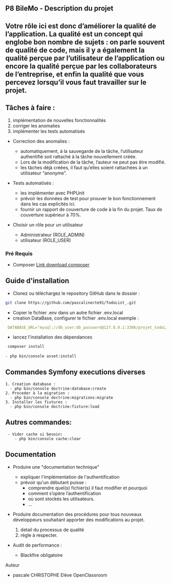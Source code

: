 ## P8 BileMo   -  Description du projet




## Votre rôle ici est donc d’améliorer la qualité de l’application. La qualité est un concept qui englobe bon nombre de sujets : on parle souvent de qualité de code, mais il y a également la qualité perçue par l’utilisateur de l’application ou encore la qualité perçue par les collaborateurs de l’entreprise, et enfin la qualité que vous percevez lorsqu’il vous faut travailler sur le projet.


## Tâches à faire : 


  1. implémentation de nouvelles fonctionnalités 
  2. corriger les anomalies 
  3. implémenter les tests automatisés

  - Correction des anomalies :
    - automatiquement, à la sauvegarde de la tâche, l’utilisateur authentifié soit rattaché à la tâche nouvellement créée.
    - Lors de la modification de la tâche, l’auteur ne peut pas être modifié.
    - les tâches déjà créées, il faut qu’elles soient rattachées à un utilisateur “anonyme”.


  - Tests automatisés :
    - les implémenter avec PHPUnit
    - prévoir les données de test pour prouver le bon fonctionnement dans les    cas explicités ici.
    - fournir un rapport de couverture de code à la fin du projet. Taux de couverture supérieur à 70%.


  - Choisir un rôle pour un utilisateur
    - Administrateur (ROLE_ADMIN)
    - utilisateur (ROLE_USER)


### Pré Requis

  
  - Composer [Link download composer](https://getcomposer.org/download/)


##  Guide d'installation

  - Clonez ou téléchargez le repository GitHub dans le dossier :
  ```sh
  git clone https://github.com/pascalinecte91/TodoList_.git
  ```

  - Copier le fichier .env dans un autre fichier .env.local
  - creation DataBase, configurer le fichier .env.local exemple :
  ```yaml
   DATABASE_URL="mysql://db_user:db_password@127.0.0.1:3306/projet_todoList?serverVersion=5.7"
  ```
  - lancez l'installation des dépendances
  ```sh
   composer install
   
  - php bin/console asset:install
  ```

## Commandes Symfony executions diverses
  ```
  1. Creation database : 
    - php bin/console doctrine:database:create
  2. Proceder à la migration : 
    - php bin/console doctrine:migrations:migrate
  3. Installer les fixtures :
    - php bin/console doctrine:fixture:load
```

## Autres commandes:
```
 - Vider cache si besoin:
    - php bin/console cache:clear
```

## Documentation


  - Produire une "documentation technique"
    - expliquer l'implémentation de l'authentification
    - prévoir qu'un débutant puisse :
      - comprendre quel(s) fichier(s) il faut modifier et pourquoi
      - comment s’opère l’authentification
      - où sont stockés les utilisateurs.
      - ...

  - Produire documentation des procédures  pour tous nouveaux développeurs souhaitant apporter des modifications au projet.
    1. detail du processus de qualité
    2. règle à respecter.

  - Audit de performance : 
    * Blackfire obligatoire


Auteur
- pascale CHRISTOPHE  Elève OpenClassroom
   

